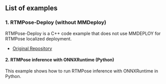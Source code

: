 ## List of examples

### 1. RTMPose-Deploy (without MMDeploy)

RTMPose-Deploy is a C++ code example that does not use MMDEPLOY for RTMPose localized deployment.

- [Original Repository](https://github.com/HW140701/RTMPose-Deploy)

#### 2. RTMPose inference with ONNXRuntime (Python)

This example shows how to run RTMPose inference with ONNXRuntime in Python.
